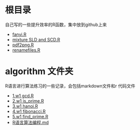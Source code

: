 # 根目录

自己写的一些提升效率的R函数，集中放到github上来

- [fanyi.R](fanyi.R)
- [mixture SLD and SCD.R](mixture%20SLD%20and%20SCD.R)
- [pdf2png.R](pdf2png.R)
- [renamefiles.R](renamefiles.R)

# algorithm 文件夹
R语言进行算法练习的一些记录，会包括markdown文件和r 代码文件
- [1.w1 gcd.R](algorithm/1.w1%20gcd.R)
- [2.w1 is_prime.R](algorithm/2.w1%20is_prime.R)
- [3.w1 hanoi.R](algorithm/3.w1%20hanoi.R)
- [4.w1 fibonacci.R](algorithm/4.w1%20fibonacci.R)
- [5.w1 find_prime.R](algorithm/5.w1%20find_prime.R)
- [R语言算法编程.md](algorithm/%E7%AE%97%E6%B3%95%E9%80%9F%E8%AE%B0/R%E8%AF%AD%E8%A8%80%E7%AE%97%E6%B3%95%E7%BC%96%E7%A8%8B.md)





